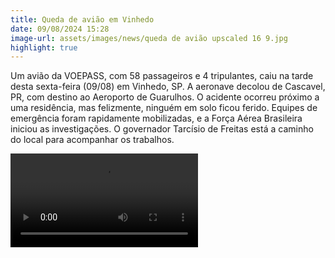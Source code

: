 ```yaml
---
title: Queda de avião em Vinhedo
date: 09/08/2024 15:28
image-url: assets/images/news/queda de avião upscaled 16 9.jpg
highlight: true
---
```


Um avião da VOEPASS, com 58 passageiros e 4 tripulantes, caiu na tarde desta sexta-feira (09/08) em Vinhedo, SP. A aeronave decolou de Cascavel, PR, com destino ao Aeroporto de Guarulhos. O acidente ocorreu próximo a uma residência, mas felizmente, ninguém em solo ficou ferido. Equipes de emergência foram rapidamente mobilizadas, e a Força Aérea Brasileira iniciou as investigações. O governador Tarcísio de Freitas está a caminho do local para acompanhar os trabalhos.

<video controls>
  <source src="/assets/videos/news/queda de avião.mp4" type="video/mp4">
</video>